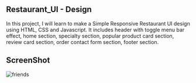 ## Restaurant_UI - Design

In this project, I will learn to make a Simple Responsive Restaurant UI design using HTML, CSS and Javascript. It includes header with toggle menu bar effect,
home section, specialty section, popular product card section, review card section, order contact form section, footer section.

## ScreenShot

![friends](https://user-images.githubusercontent.com/67471717/122042292-95df7d00-cdf7-11eb-9de1-9abe282dbb8b.PNG)
